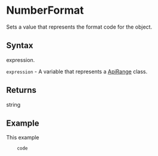 # NumberFormat

Sets a value that represents the format code for the object.

## Syntax

expression.

`expression` - A variable that represents a [ApiRange](../ApiRange.md) class.

## Returns

string

## Example

This example

```javascript
	code
```